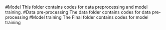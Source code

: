 
#Model
This folder contains codes for data preprocessing and model training.
#Data pre-processing
The data folder contains codes for data pre-processing
#Model training
The Final folder contains codes for model training
